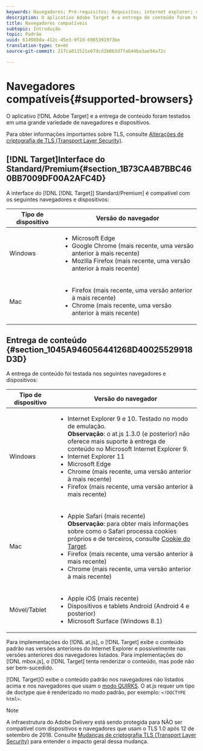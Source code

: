 ```yaml
---
keywords: Navegadores; Pré-requisitos; Requisitos; internet explorer; chrome; firefox; safari; android; surface
description: O aplicativo Adobe Target e a entrega de conteúdo foram testados em uma grande variedade de navegadores e dispositivos.
title: Navegadores compatíveis
subtopic: Introdução
topic: Padrão
uuid: 614088da-412c-45e3-9f2d-6985391973be
translation-type: tm+mt
source-git-commit: 217ca811521e67dcd1b063d77a644ba3ae94a72c

---
```



# Navegadores compatíveis{#supported-browsers}

O aplicativo [!DNL Adobe Target] e a entrega de conteúdo foram testados em uma grande variedade de navegadores e dispositivos.

Para obter informações importantes sobre TLS, consulte [Alterações de criptografia de TLS (Transport Layer Security)](../../c-implementing-target/c-considerations-before-you-implement-target/tls-transport-layer-security-encryption.md#concept_CC1001E9D3AE4BABAF90B8311B0A6451).

## [!DNL Target]Interface do Standard/Premium{#section_1B73CA4B7BBC460BB7009DF00A2AFC4D}

A interface do [!DNL [!DNL Target]] Standard/Premium] é compatível com os seguintes navegadores e dispositivos:

| Tipo de dispositivo | Versão do navegador |
|--- |--- |
| Windows | <ul><li>Microsoft Edge</li><li>Google Chrome (mais recente, uma versão anterior à mais recente)</li><li>Mozilla Firefox (mais recente, uma versão anterior à mais recente)</li></ul> |
| Mac | <ul><li>Firefox (mais recente, uma versão anterior à mais recente)</li><li>Chrome (mais recente, uma versão anterior à mais recente)</li></ul> |

## Entrega de conteúdo {#section_1045A946056441268D40025529918D3D}

A entrega de conteúdo foi testada nos seguintes navegadores e dispositivos:

| Tipo de dispositivo | Versão do navegador |
|--- |--- |
| Windows | <ul><li>Internet Explorer 9 e 10. Testado no modo de emulação.<br>**Observação**: o at.js 1.3.0 (e posterior) não oferece mais suporte à entrega de conteúdo no Microsoft Internet Explorer 9.</li><li>Internet Explorer 11</li><li>Microsoft Edge</li><li>Chrome (mais recente, uma versão anterior à mais recente)</li><li>Firefox (mais recente, uma versão anterior à mais recente)</li></ul> |
| Mac | <ul><li>Apple Safari (mais recente)<br>**Observação**: para obter mais informações sobre como o Safari processa cookies próprios e de terceiros, consulte [Cookie do Target](/help/c-implementing-target/c-implementing-target-for-client-side-web/t-mbox-download/cookie-behavior.md).</li><li>Firefox (mais recente, uma versão anterior à mais recente)</li><li>Chrome (mais recente, uma versão anterior à mais recente)</li></ul> |
| Móvel/Tablet | <ul><li>Apple iOS (mais recente)</li><li>Dispositivos e tablets Android (Android 4 e posterior)</li><li>Microsoft Surface (Windows 8.1)</li></ul> |

Para implementações do [!DNL at.js], o [!DNL Target] exibe o conteúdo padrão nas versões anteriores do Internet Explorer e possivelmente nas versões anteriores dos navegadores listados. Para implementações do [!DNL mbox.js], o [!DNL Target] tenta renderizar o conteúdo, mas pode não ser bem-sucedido.

[!DNL Target]O exibe o conteúdo padrão nos navegadores não listados acima e nos navegadores que usam o [modo QUIRKS](https://en.wikipedia.org/wiki/Quirks_mode). O at.js requer um tipo de doctype que é renderizado no modo padrão, por exemplo: `<!DOCTYPE html>`.

>[!NOTE]
>
>A infraestrutura do Adobe Delivery está sendo protegida para NÃO ser compatível com dispositivos e navegadores que usam o TLS 1.0 após 12 de setembro de 2018. Consulte [Mudanças de criptografia TLS (Transport Layer Security)](../../c-implementing-target/c-considerations-before-you-implement-target/tls-transport-layer-security-encryption.md#concept_CC1001E9D3AE4BABAF90B8311B0A6451) para entender o impacto geral dessa mudança.
